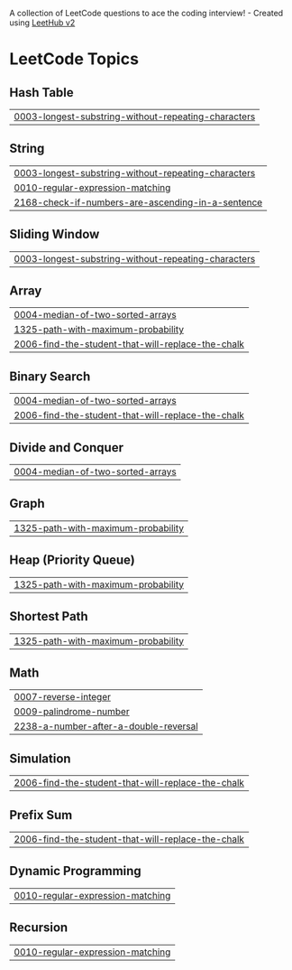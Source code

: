 A collection of LeetCode questions to ace the coding interview! - Created using [LeetHub v2](https://github.com/arunbhardwaj/LeetHub-2.0)
<!---LeetCode Topics Start-->
# LeetCode Topics
## Hash Table
|  |
| ------- |
| [0003-longest-substring-without-repeating-characters](https://github.com/Vasanth2400/Vasanth2400/tree/master/0003-longest-substring-without-repeating-characters) |
## String
|  |
| ------- |
| [0003-longest-substring-without-repeating-characters](https://github.com/Vasanth2400/Vasanth2400/tree/master/0003-longest-substring-without-repeating-characters) |
| [0010-regular-expression-matching](https://github.com/Vasanth2400/Vasanth2400/tree/master/0010-regular-expression-matching) |
| [2168-check-if-numbers-are-ascending-in-a-sentence](https://github.com/Vasanth2400/Vasanth2400/tree/master/2168-check-if-numbers-are-ascending-in-a-sentence) |
## Sliding Window
|  |
| ------- |
| [0003-longest-substring-without-repeating-characters](https://github.com/Vasanth2400/Vasanth2400/tree/master/0003-longest-substring-without-repeating-characters) |
## Array
|  |
| ------- |
| [0004-median-of-two-sorted-arrays](https://github.com/Vasanth2400/Vasanth2400/tree/master/0004-median-of-two-sorted-arrays) |
| [1325-path-with-maximum-probability](https://github.com/Vasanth2400/Vasanth2400/tree/master/1325-path-with-maximum-probability) |
| [2006-find-the-student-that-will-replace-the-chalk](https://github.com/Vasanth2400/Vasanth2400/tree/master/2006-find-the-student-that-will-replace-the-chalk) |
## Binary Search
|  |
| ------- |
| [0004-median-of-two-sorted-arrays](https://github.com/Vasanth2400/Vasanth2400/tree/master/0004-median-of-two-sorted-arrays) |
| [2006-find-the-student-that-will-replace-the-chalk](https://github.com/Vasanth2400/Vasanth2400/tree/master/2006-find-the-student-that-will-replace-the-chalk) |
## Divide and Conquer
|  |
| ------- |
| [0004-median-of-two-sorted-arrays](https://github.com/Vasanth2400/Vasanth2400/tree/master/0004-median-of-two-sorted-arrays) |
## Graph
|  |
| ------- |
| [1325-path-with-maximum-probability](https://github.com/Vasanth2400/Vasanth2400/tree/master/1325-path-with-maximum-probability) |
## Heap (Priority Queue)
|  |
| ------- |
| [1325-path-with-maximum-probability](https://github.com/Vasanth2400/Vasanth2400/tree/master/1325-path-with-maximum-probability) |
## Shortest Path
|  |
| ------- |
| [1325-path-with-maximum-probability](https://github.com/Vasanth2400/Vasanth2400/tree/master/1325-path-with-maximum-probability) |
## Math
|  |
| ------- |
| [0007-reverse-integer](https://github.com/Vasanth2400/Vasanth2400/tree/master/0007-reverse-integer) |
| [0009-palindrome-number](https://github.com/Vasanth2400/Vasanth2400/tree/master/0009-palindrome-number) |
| [2238-a-number-after-a-double-reversal](https://github.com/Vasanth2400/Vasanth2400/tree/master/2238-a-number-after-a-double-reversal) |
## Simulation
|  |
| ------- |
| [2006-find-the-student-that-will-replace-the-chalk](https://github.com/Vasanth2400/Vasanth2400/tree/master/2006-find-the-student-that-will-replace-the-chalk) |
## Prefix Sum
|  |
| ------- |
| [2006-find-the-student-that-will-replace-the-chalk](https://github.com/Vasanth2400/Vasanth2400/tree/master/2006-find-the-student-that-will-replace-the-chalk) |
## Dynamic Programming
|  |
| ------- |
| [0010-regular-expression-matching](https://github.com/Vasanth2400/Vasanth2400/tree/master/0010-regular-expression-matching) |
## Recursion
|  |
| ------- |
| [0010-regular-expression-matching](https://github.com/Vasanth2400/Vasanth2400/tree/master/0010-regular-expression-matching) |
<!---LeetCode Topics End-->